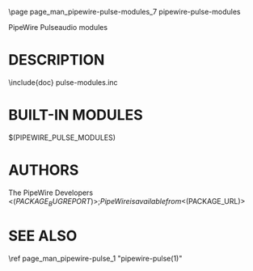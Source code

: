 \page page_man_pipewire-pulse-modules_7 pipewire-pulse-modules

PipeWire Pulseaudio modules

# DESCRIPTION

\include{doc} pulse-modules.inc

# BUILT-IN MODULES

$(PIPEWIRE_PULSE_MODULES)

# AUTHORS

The PipeWire Developers <$(PACKAGE_BUGREPORT)>;
PipeWire is available from <$(PACKAGE_URL)>

# SEE ALSO

\ref page_man_pipewire-pulse_1 "pipewire-pulse(1)"
